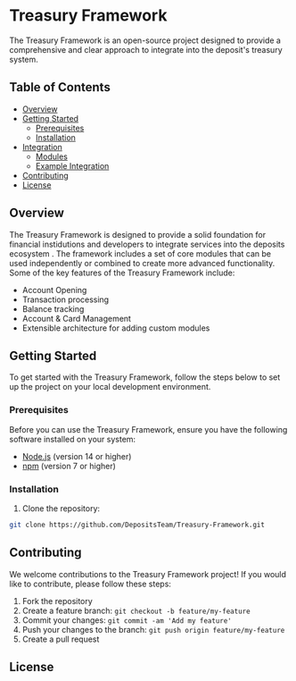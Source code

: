 # Treasury Framework

The Treasury Framework is an open-source project designed to provide a comprehensive and clear approach to integrate into the deposit's treasury system.

## Table of Contents

- [Overview](#overview)
- [Getting Started](#getting-started)
  - [Prerequisites](#prerequisites)
  - [Installation](#installation)
- [Integration](#integration)
  - [Modules](#modules)
  - [Example Integration](#example-integration)
- [Contributing](#contributing)
- [License](#license)

## Overview

The Treasury Framework is designed to provide a solid foundation for financial instidutions and developers to integrate services into the deposits ecosystem . The framework includes a set of core modules that can be used independently or combined to create more advanced functionality. Some of the key features of the Treasury Framework include:

- Account Opening
- Transaction processing
- Balance tracking
- Account & Card Management
- Extensible architecture for adding custom modules

## Getting Started

To get started with the Treasury Framework, follow the steps below to set up the project on your local development environment.

### Prerequisites

Before you can use the Treasury Framework, ensure you have the following software installed on your system:

- [Node.js](https://nodejs.org/) (version 14 or higher)
- [npm](https://www.npmjs.com/) (version 7 or higher)

### Installation

1. Clone the repository:

```bash
git clone https://github.com/DepositsTeam/Treasury-Framework.git
```
## Contributing

We welcome contributions to the Treasury Framework project! If you would like to contribute, please follow these steps:

1. Fork the repository
2. Create a feature branch: `git checkout -b feature/my-feature`
3. Commit your changes: `git commit -am 'Add my feature'`
4. Push your changes to the branch: `git push origin feature/my-feature`
5. Create a pull request

## License